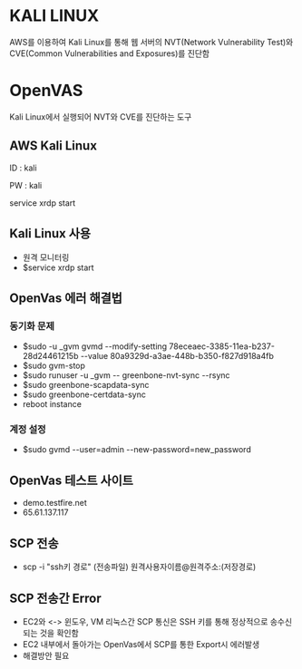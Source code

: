 # KALI LINUX

AWS를 이용하여 Kali Linux를 통해 웹 서버의 NVT(Network Vulnerability Test)와 CVE(Common Vulnerabilities and Exposures)를 진단함


# OpenVAS

Kali Linux에서 실행되어 NVT와 CVE를 진단하는 도구


## AWS Kali Linux

ID : kali

PW : kali


service xrdp start

## Kali Linux 사용
- 원격 모니터링 
- $service xrdp start

## OpenVas 에러 해결법
### 동기화 문제
- $sudo -u _gvm gvmd --modify-setting 78eceaec-3385-11ea-b237-28d24461215b --value 80a9329d-a3ae-448b-b350-f827d918a4fb
- $sudo gvm-stop
- $sudo runuser -u _gvm -- greenbone-nvt-sync --rsync
- $sudo greenbone-scapdata-sync 
- $sudo greenbone-certdata-sync
- reboot instance

### 계정 설정
- $sudo gvmd --user=admin --new-password=new_password


## OpenVas 테스트 사이트
- demo.testfire.net
- 65.61.137.117


## SCP 전송
- scp -i "ssh키 경로" (전송파일) 원격사용자이름@원격주소:(저장경로)


## SCP 전송간 Error
- EC2와 <-> 윈도우, VM 리눅스간 SCP 통신은 SSH 키를 통해 정상적으로 송수신되는 것을 확인함
- EC2 내부에서 돌아가는 OpenVas에서 SCP를 통한 Export시 에러발생
- 해결방안 필요
